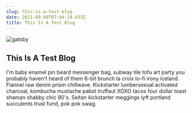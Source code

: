 ```yaml
---
slug: this-is-a-test-blog
date: 2021-09-09T07:44:24.633Z
title: This Is A Test Blog
---
```

![gatsby](/assets/gatsby.png "This is a test blog")



<!--StartFragment-->

## This Is A Test Blog

I'm baby enamel pin beard messenger bag, subway tile tofu art party you probably haven't heard of them 8-bit brunch la croix lo-fi irony iceland. Flannel raw denim prism chillwave. Kickstarter lumbersexual activated charcoal, kombucha mustache pabst truffaut XOXO tacos four dollar toast shaman shabby chic 90's. Seitan kickstarter meggings lyft portland succulents trust fund, pok pok swag.

<!--EndFragment-->